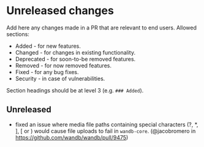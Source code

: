 # Unreleased changes

Add here any changes made in a PR that are relevant to end users. Allowed sections:

- Added - for new features.
- Changed - for changes in existing functionality.
- Deprecated - for soon-to-be removed features.
- Removed - for now removed features.
- Fixed - for any bug fixes.
- Security - in case of vulnerabilities.

Section headings should be at level 3 (e.g. `### Added`).

## Unreleased

- fixed an issue where media file paths containing special characters (?, *, ], [ or \) would cause file uploads to fail in `wandb-core`. (@jacobromero in https://github.com/wandb/wandb/pull/9475)

